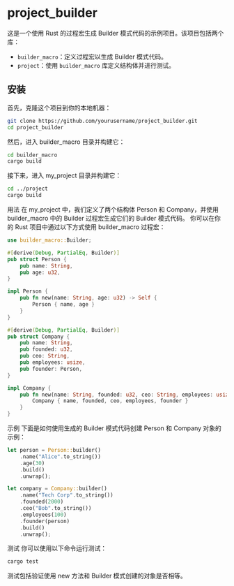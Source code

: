 # project_builder

这是一个使用 Rust 的过程宏生成 Builder 模式代码的示例项目。该项目包括两个库：
- `builder_macro`：定义过程宏以生成 Builder 模式代码。
- `project`：使用 `builder_macro` 库定义结构体并进行测试。

## 安装

首先，克隆这个项目到你的本地机器：

```bash
git clone https://github.com/yourusername/project_builder.git
cd project_builder
```
然后，进入 builder_macro 目录并构建它：

```bash
cd builder_macro
cargo build
```
接下来，进入 my_project 目录并构建它：

```bash
cd ../project
cargo build
```
用法
在 my_project 中，我们定义了两个结构体 Person 和 Company，并使用 builder_macro 中的 Builder 过程宏生成它们的 Builder 模式代码。
你可以在你的 Rust 项目中通过以下方式使用 builder_macro 过程宏：

```rust
use builder_macro::Builder;

#[derive(Debug, PartialEq, Builder)]
pub struct Person {
    pub name: String,
    pub age: u32,
}

impl Person {
    pub fn new(name: String, age: u32) -> Self {
        Person { name, age }
    }
}

#[derive(Debug, PartialEq, Builder)]
pub struct Company {
    pub name: String,
    pub founded: u32,
    pub ceo: String,
    pub employees: usize,
    pub founder: Person,
}

impl Company {
    pub fn new(name: String, founded: u32, ceo: String, employees: usize, founder: Person) -> Self {
        Company { name, founded, ceo, employees, founder }
    }
}
```
示例
下面是如何使用生成的 Builder 模式代码创建 Person 和 Company 对象的示例：
```rust
let person = Person::builder()
    .name("Alice".to_string())
    .age(30)
    .build()
    .unwrap();

let company = Company::builder()
    .name("Tech Corp".to_string())
    .founded(2000)
    .ceo("Bob".to_string())
    .employees(100)
    .founder(person)
    .build()
    .unwrap();
```
测试
你可以使用以下命令运行测试：

```bash
cargo test
```
测试包括验证使用 new 方法和 Builder 模式创建的对象是否相等。
